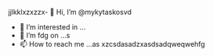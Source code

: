 jjlkklxzxzzx- 👋 Hi, I’m @mykytaskosvd
- 👀 I’m interested in ...
- 🌱 I’m fdg on ...s
- 📫 How to reach me ...as
xzcsdasadzxasdsadqweqwehfg
<!---zxcdashfg
mykytasko/mykytasko is a ✨ special ✨ repaository because its `READMfdgd` (this file) appears on your GitHub profile.dgdf
You can click the Preview link to taADFke a look at your changes.
--->
